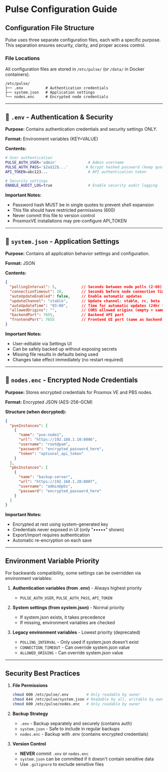 # Pulse Configuration Guide

## Configuration File Structure

Pulse uses three separate configuration files, each with a specific purpose. This separation ensures security, clarity, and proper access control.

### File Locations
All configuration files are stored in `/etc/pulse/` (or `/data/` in Docker containers).

```
/etc/pulse/
├── .env          # Authentication credentials
├── system.json   # Application settings
└── nodes.enc     # Encrypted node credentials
```

---

## 📁 `.env` - Authentication & Security

**Purpose:** Contains authentication credentials and security settings ONLY.

**Format:** Environment variables (KEY=VALUE)

**Contents:**
```bash
# User authentication
PULSE_AUTH_USER='admin'              # Admin username
PULSE_AUTH_PASS='$2a$12$...'        # Bcrypt hashed password (keep quotes!)
API_TOKEN=abc123...                  # API authentication token

# Security settings
ENABLE_AUDIT_LOG=true                # Enable security audit logging
```

**Important Notes:**
- Password hash MUST be in single quotes to prevent shell expansion
- This file should have restricted permissions (600)
- Never commit this file to version control
- ProxmoxVE installations may pre-configure API_TOKEN

---

## 📁 `system.json` - Application Settings

**Purpose:** Contains all application behavior settings and configuration.

**Format:** JSON

**Contents:**
```json
{
  "pollingInterval": 5,           // Seconds between node polls (2-60)
  "connectionTimeout": 10,        // Seconds before node connection timeout
  "autoUpdateEnabled": false,     // Enable automatic updates
  "updateChannel": "stable",      // Update channel: stable, rc, beta
  "autoUpdateTime": "03:00",      // Time for automatic updates (24hr format)
  "allowedOrigins": "",           // CORS allowed origins (empty = same-origin only)
  "backendPort": 7655,            // Backend API port
  "frontendPort": 7655            // Frontend UI port (same as backend in embedded mode)
}
```

**Important Notes:**
- User-editable via Settings UI
- Can be safely backed up without exposing secrets
- Missing file results in defaults being used
- Changes take effect immediately (no restart required)

---

## 📁 `nodes.enc` - Encrypted Node Credentials

**Purpose:** Stores encrypted credentials for Proxmox VE and PBS nodes.

**Format:** Encrypted JSON (AES-256-GCM)

**Structure (when decrypted):**
```json
{
  "pveInstances": [
    {
      "name": "pve-node1",
      "url": "https://192.168.1.10:8006",
      "username": "root@pam",
      "password": "encrypted_password_here",
      "token": "optional_api_token"
    }
  ],
  "pbsInstances": [
    {
      "name": "backup-server",
      "url": "https://192.168.1.20:8007",
      "username": "admin@pbs",
      "password": "encrypted_password_here"
    }
  ]
}
```

**Important Notes:**
- Encrypted at rest using system-generated key
- Credentials never exposed in UI (only "•••••" shown)
- Export/import requires authentication
- Automatic re-encryption on each save

---

## Environment Variable Priority

For backwards compatibility, some settings can be overridden via environment variables:

1. **Authentication variables (from .env)** - Always highest priority
   - `PULSE_AUTH_USER`, `PULSE_AUTH_PASS`, `API_TOKEN`

2. **System settings (from system.json)** - Normal priority
   - If system.json exists, it takes precedence
   - If missing, environment variables are checked

3. **Legacy environment variables** - Lowest priority (deprecated)
   - `POLLING_INTERVAL` - Only used if system.json doesn't exist
   - `CONNECTION_TIMEOUT` - Can override system.json value
   - `ALLOWED_ORIGINS` - Can override system.json value

---

## Security Best Practices

1. **File Permissions**
   ```bash
   chmod 600 /etc/pulse/.env        # Only readable by owner
   chmod 644 /etc/pulse/system.json # Readable by all, writable by owner
   chmod 600 /etc/pulse/nodes.enc   # Only readable by owner
   ```

2. **Backup Strategy**
   - `.env` - Backup separately and securely (contains auth)
   - `system.json` - Safe to include in regular backups
   - `nodes.enc` - Backup with .env (contains encrypted credentials)

3. **Version Control**
   - **NEVER** commit `.env` or `nodes.enc`
   - `system.json` can be committed if it doesn't contain sensitive data
   - Use `.gitignore` to exclude sensitive files
